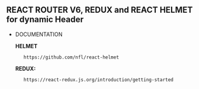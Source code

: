 ## REACT ROUTER V6, REDUX and REACT HELMET for dynamic Header


-  DOCUMENTATION

      **HELMET** 
      
          https://github.com/nfl/react-helmet

      **REDUX:** 
              
          https://react-redux.js.org/introduction/getting-started
